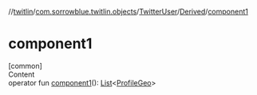 //[twitlin](../../../index.md)/[com.sorrowblue.twitlin.objects](../../index.md)/[TwitterUser](../index.md)/[Derived](index.md)/[component1](component1.md)



# component1  
[common]  
Content  
operator fun [component1](component1.md)(): [List](https://kotlinlang.org/api/latest/jvm/stdlib/kotlin.collections/-list/index.html)<[ProfileGeo](../../-profile-geo/index.md)>  



